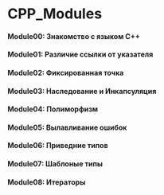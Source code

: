 # CPP_Modules

#### Module00: Знакомство с языком C++<br>
#### Module01: Различие ссылки от указателя<br>
#### Module02: Фиксированная точка<br>
#### Module03: Наследование и Инкапсуляция<br>
#### Module04: Полиморфизм<br>
#### Module05: Вылавливание ошибок<br>
#### Module06: Приведние типов<br>
#### Module07: Шаблоные типы<br>
#### Module08: Итераторы
